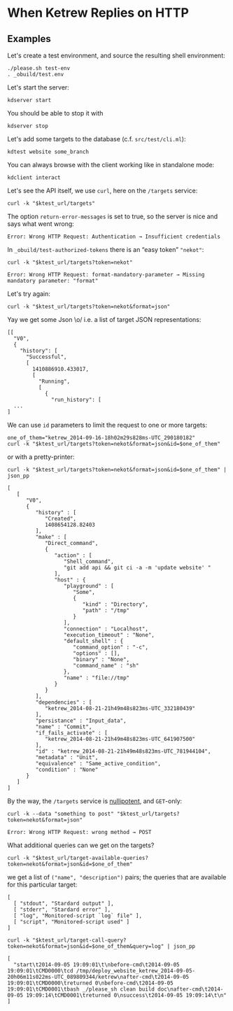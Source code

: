 When Ketrew Replies on HTTP
===========================


Examples
--------

Let's create a test environment, and source the resulting shell environment:

    ./please.sh test-env
    . _obuild/test.env

Let's start the server:

    kdserver start

You should be able to stop it with

    kdserver stop

Let's add some targets to the database (c.f. `src/test/cli.ml`):

    kdtest website some_branch

You can always browse with the client working like in standalone mode:

    kdclient interact

Let's see the API itself, we use `curl`, here on the `/targets` service:

    curl -k "$ktest_url/targets"

The option `return-error-messages` is set to true, so the server is nice and
says what went wrong:

```badresult
Error: Wrong HTTP Request: Authentication → Insufficient credentials
```

In `_obuild/test-authorized-tokens` there is an “easy token” `"nekot"`:

    curl -k "$ktest_url/targets?token=nekot"

```badresult
Error: Wrong HTTP Request: format-mandatory-parameter → Missing mandatory parameter: "format"
```

Let's try again:

    curl -k "$ktest_url/targets?token=nekot&format=json"

Yay we get some Json \o/ i.e. a list of target JSON representations:

```goodresult
[[
  "V0",
  {
    "history": [
      "Successful",
      [
        1410886910.433017,
        [
          "Running",
          [
            {
              "run_history": [
  ...
]
```

We can use `id` parameters to limit the request to one or more
targets:

    one_of_them="ketrew_2014-09-16-18h02m29s828ms-UTC_290180182"
    curl -k "$ktest_url/targets?token=nekot&format=json&id=$one_of_them"

or with a pretty-printer:

    curl -k "$ktest_url/targets?token=nekot&format=json&id=$one_of_them" | json_pp

```goodresult
[
   [
      "V0",
      {
         "history" : [
            "Created",
            1408654128.82403
         ],
         "make" : [
            "Direct_command",
            {
               "action" : [
                  "Shell_command",
                  "git add api && git ci -a -m 'update website' "
               ],
               "host" : {
                  "playground" : [
                     "Some",
                     {
                        "kind" : "Directory",
                        "path" : "/tmp"
                     }
                  ],
                  "connection" : "Localhost",
                  "execution_timeout" : "None",
                  "default_shell" : {
                     "command_option" : "-c",
                     "options" : [],
                     "binary" : "None",
                     "command_name" : "sh"
                  },
                  "name" : "file://tmp"
               }
            }
         ],
         "dependencies" : [
            "ketrew_2014-08-21-21h49m48s823ms-UTC_332180439"
         ],
         "persistance" : "Input_data",
         "name" : "Commit",
         "if_fails_activate" : [
            "ketrew_2014-08-21-21h49m48s823ms-UTC_641907500"
         ],
         "id" : "ketrew_2014-08-21-21h49m48s823ms-UTC_781944104",
         "metadata" : "Unit",
         "equivalence" : "Same_active_condition",
         "condition" : "None"
      }
   ]
]
```

By the way, the `/targets` service is
[nullipotent](http://en.wiktionary.org/wiki/nullipotent), and `GET`-only:

    curl -k --data "something to post" "$ktest_url/targets?token=nekot&format=json"

```badresult
Error: Wrong HTTP Request: wrong method → POST
```

What additional queries can we get on the targets?

    curl -k "$ktest_url/target-available-queries?token=nekot&format=json&id=$one_of_them"


we get a list of `("name", "description")` pairs; the queries that are
available for this particular target:

```goodresult
[
  [ "stdout", "Stardard output" ],
  [ "stderr", "Stardard error" ],
  [ "log", "Monitored-script `log` file" ],
  [ "script", "Monitored-script used" ]
]
```

    curl -k "$ktest_url/target-call-query?token=nekot&format=json&id=$one_of_them&query=log" | json_pp

```goodresult
[
  "start\t2014-09-05 19:09:01\t\nbefore-cmd\t2014-09-05 19:09:01\tCMD0000\tcd /tmp/deploy_website_ketrew_2014-09-05-20h06m11s022ms-UTC_089809344/ketrew\nafter-cmd\t2014-09-05 19:09:01\tCMD0000\treturned 0\nbefore-cmd\t2014-09-05 19:09:01\tCMD0001\tbash _/please_sh clean build doc\nafter-cmd\t2014-09-05 19:09:14\tCMD0001\treturned 0\nsuccess\t2014-09-05 19:09:14\t\n"
]
```

